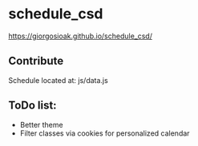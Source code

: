 # schedule_csd
https://giorgosioak.github.io/schedule_csd/


## Contribute
Schedule located at: js/data.js

## ToDo list:
- Better theme
- Filter classes via cookies for personalized calendar
